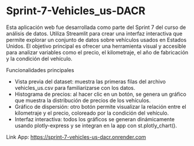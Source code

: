 # Sprint-7-Vehicles_us-DACR
Esta aplicación web fue desarrollada como parte del Sprint 7 del curso de análisis de datos. Utiliza Streamlit para crear una interfaz interactiva que permite explorar un conjunto de datos sobre vehículos usados en Estados Unidos.
El objetivo principal es ofrecer una herramienta visual y accesible para analizar variables como el precio, el kilometraje, el año de fabricación y la condición del vehículo.

Funcionalidades principales
- Vista previa del dataset: muestra las primeras filas del archivo vehicles_us.csv para familiarizarse con los datos.
- Histograma de precios: al hacer clic en un botón, se genera un gráfico que muestra la distribución de precios de los vehículos.
- Gráfico de dispersión: otro botón permite visualizar la relación entre el kilometraje y el precio, coloreado por la condición del vehículo.
- Interfaz interactiva: todos los gráficos se generan dinámicamente usando plotly-express y se integran en la app con st.plotly_chart().


Link App:  https://sprint-7-vehicles-us-dacr.onrender.com
